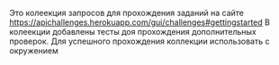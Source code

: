 Это колеекция запросов для прохождения заданий на сайте https://apichallenges.herokuapp.com/gui/challenges#gettingstarted 
В колеекции добавлены тесты доя прохождения дополнительных проверок.
Для успешного прохождения коллекции использовать с окружением
